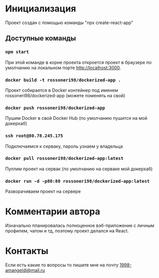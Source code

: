# Инициализация

Проект создан с помощью команды "npx create-react-app"

## Доступные команды

### `npm start`

При этой команде в корне проекта откроется проект в браузере по умолчанию на локальном порте [http://localhost:3000](http://localhost:3000).

### `docker build -t rossoneri98/dockerized-app .`

Проект собирается в Docker контейнер под именем rossoneri98/dockerized-app (можете поменять на свой)

### `docker push rossoneri98/dockerized-app`

Пушим Docker в свой Docker Hub (по умолчанию пушится на мой докерхаб)

### `ssh root@80.78.245.175 `

Подключаемся к серваку, пароль узнаем у владельца

### `docker pull rossoneri98/dockerized-app:latest`

Пуллим проект на сервак (по умолчанию на серваке мой докерхаб)

### `docker run -d -p80:80 rossoneri98/dockerized-app:latest`

Разворачиваем проект на сервере

# Комментарии автора

Изначально планировалась полноценное вэб-приложение с личным профилем, чатом и тд, поэтому проект делался на React.

# Контакты
Если есть какие то вопросы то пишите мне на почту 1998-amangeldi@mail.ru


